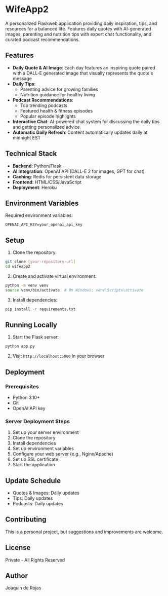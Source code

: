 # WifeApp2

A personalized Flaskweb application providing daily inspiration, tips, and resources for a balanced life. Features daily quotes with AI-generated images, parenting and nutrition tips with expert chat functionality, and curated podcast recommendations.

## Features

- **Daily Quote & AI Image**: Each day features an inspiring quote paired with a DALL-E generated image that visually represents the quote's message
- **Daily Tips**: 
  - Parenting advice for growing families
  - Nutrition guidance for healthy living
- **Podcast Recommendations**: 
  - Top trending podcasts
  - Featured health & fitness episodes
  - Popular episode highlights
- **Interactive Chat**: AI-powered chat system for discussing the daily tips and getting personalized advice
- **Automatic Daily Refresh**: Content automatically updates daily at midnight EST

## Technical Stack

- **Backend**: Python/Flask
- **AI Integration**: OpenAI API (DALL-E 2 for images, GPT for chat)
- **Caching**: Redis for persistent data storage
- **Frontend**: HTML/CSS/JavaScript
- **Deployment**: Heroku

## Environment Variables

Required environment variables:

```
OPENAI_API_KEY=your_openai_api_key
```

## Setup

1. Clone the repository:
```bash
git clone [your-repository-url]
cd wifeapp2
```

2. Create and activate virtual environment:
```bash
python -m venv venv
source venv/bin/activate  # On Windows: venv\Scripts\activate
```

3. Install dependencies:
```bash
pip install -r requirements.txt
```



## Running Locally

1. Start the Flask server:
```bash
python app.py
```

2. Visit `http://localhost:5000` in your browser

## Deployment

### Prerequisites
- Python 3.10+
- Git
- OpenAI API key

### Server Deployment Steps
1. Set up your server environment
2. Clone the repository
3. Install dependencies
4. Set up environment variables
5. Configure your web server (e.g., Nginx/Apache)
6. Set up SSL certificate
7. Start the application

## Update Schedule
- Quotes & Images: Daily updates
- Tips: Daily updates
- Podcasts: Daily updates

## Contributing
This is a personal project, but suggestions and improvements are welcome.

## License
Private - All Rights Reserved

## Author
Joaquin de Rojas
